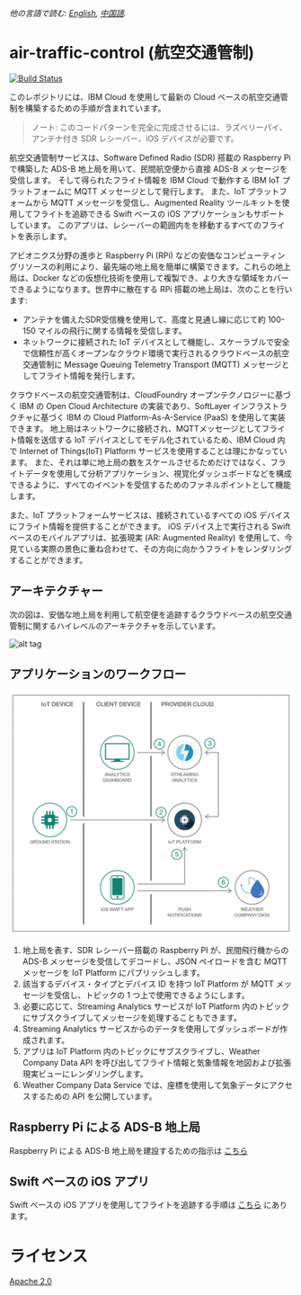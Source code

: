 *他の言語で読む: [English](README.md), [中国語](README-cn.md).*

# air-traffic-control (航空交通管制)
[![Build Status](https://travis-ci.org/IBM/air-traffic-control.svg?branch=master)](https://travis-ci.org/IBM/air-traffic-control)

このレポジトリには、IBM Cloud を使用して最新の Cloud ベースの航空交通管制を構築するための手順が含まれています。

> ノート: このコードパターンを完全に完成させるには、ラズベリーパイ、アンテナ付き SDR レシーバー、iOS デバイスが必要です。

航空交通管制サービスは、Software Defined Radio (SDR) 搭載の Raspberry Pi で構築した ADS-B 地上局を用いて、民間航空便から直接 ADS-B メッセージを受信します。
そして得られたフライト情報を IBM Cloud で動作する IBM IoT プラットフォームに MQTT メッセージとして発行します。
また、IoT プラットフォームから MQTT メッセージを受信し、Augmented Reality ツールキットを使用してフライトを追跡できる Swift ベースの iOS アプリケーションもサポートしています。
このアプリは、レシーバーの範囲内をを移動するすべてのフライトを表示します。

アビオニクス分野の進歩と Raspberry Pi (RPi) などの安価なコンピューティングリソースの利用により、最先端の地上局を簡単に構築できます。これらの地上局は、Docker などの仮想化技術を使用して複製でき、より大きな領域をカバーできるようになります。世界中に散在する RPi 搭載の地上局は、次のことを行います:

* アンテナを備えたSDR受信機を使用して、高度と見通し線に応じて約 100-150 マイルの飛行に関する情報を受信します。
* ネットワークに接続された IoT デバイスとして機能し、スケーラブルで安全で信頼性が高くオープンなクラウド環境で実行されるクラウドベースの航空交通管制に Message Queuing Telemetry Transport (MQTT) メッセージとしてフライト情報を発行します。

クラウドベースの航空交通管制は、CloudFoundry オープンテクノロジーに基づく IBM の Open Cloud Architecture の実装であり、SoftLayer インフラストラクチャに基づく IBM の Cloud Platform­-As-­A-­Service (PaaS) を使用して実装できます。
地上局はネットワークに接続され、MQTTメッセージとしてフライト情報を送信する IoT デバイスとしてモデル化されているため、IBM Cloud 内で Internet of Things(IoT) Platform サービスを使用することは理にかなっています。
また、それは単に地上局の数をスケールさせるためだけではなく、フライトデータを使用して分析アプリケーション、視覚化ダッシュボードなどを構成できるように、すべてのイベントを受信するためのファネルポイントとして機能します。

また、IoT プラットフォームサービスは、接続されているすべての iOS デバイスにフライト情報を提供することができます。
iOS デバイス上で実行される Swift ベースのモバイルアプリは、拡張現実 (AR: Augmented Reality) を使用して、今見ている実際の景色に重ね合わせて、その方向に向かうフライトをレンダリングすることができます。

## アーキテクチャー

次の図は、安価な地上局を利用して航空便を追跡するクラウドベースの航空交通管制に関するハイレベルのアーキテクチャを示しています。

![alt tag](assets/architecture_diagram_v2.png)


## アプリケーションのワークフロー

![Application Workflow](./images/arch-iot-airtrafficcontrol-1024x878.png)

1. 地上局を表す、SDR レシーバー搭載の Raspberry PI が、民間飛行機からの ADS-B メッセージを受信してデコードし、JSON ペイロードを含む MQTT メッセージを IoT Platform にパブリッシュします。
2. 該当するデバイス・タイプとデバイス ID を持つ IoT Platform が MQTT メッセージを受信し、トピックの 1 つ上で使用できるようにします。
3. 必要に応じて、Streaming Analytics サービスが IoT Platform 内のトピックにサブスクライブしてメッセージを処理することもできます。
4. Streaming Analytics サービスからのデータを使用してダッシュボードが作成されます。
5. アプリは IoT Platform 内のトピックにサブスクライブし、Weather Company Data API を呼び出してフライト情報と気象情報を地図および拡張現実ビューにレンダリングします。
6. Weather Company Data Service では、座標を使用して気象データにアクセスするための API を公開しています。

## Raspberry Pi による ADS-B 地上局

Raspberry Pi による ADS-B 地上局を建設するための指示は [こちら](adsb.ground.station/README-ja.md)

## Swift ベースの iOS アプリ

Swift ベースの iOS アプリを使用してフライトを追跡する手順は [こちら](ARFlightTracker-iOS-Swift/README-ja.md) にあります。

# ライセンス

[Apache 2.0](LICENSE)
